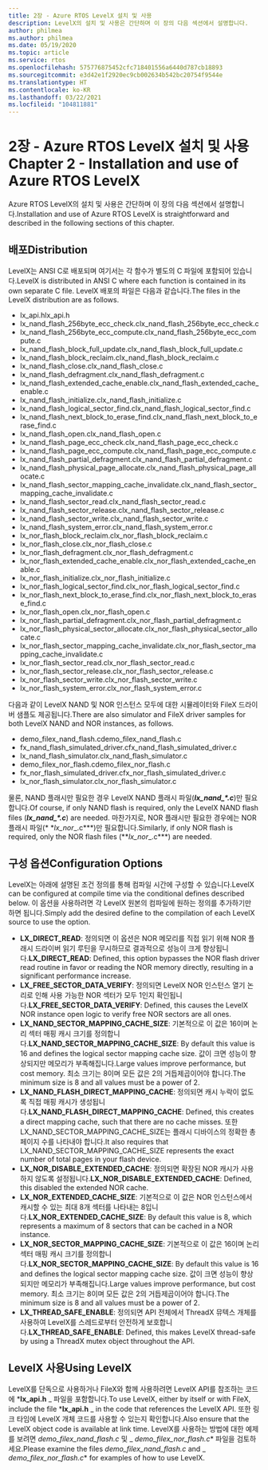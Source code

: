 ```yaml
---
title: 2장 - Azure RTOS LevelX 설치 및 사용
description: LevelX의 설치 및 사용은 간단하며 이 장의 다음 섹션에서 설명합니다.
author: philmea
ms.author: philmea
ms.date: 05/19/2020
ms.topic: article
ms.service: rtos
ms.openlocfilehash: 575776875452cfc718401556a6440d787cb18893
ms.sourcegitcommit: e3d42e1f2920ec9cb002634b542bc20754f9544e
ms.translationtype: HT
ms.contentlocale: ko-KR
ms.lasthandoff: 03/22/2021
ms.locfileid: "104811881"
---
```

# <a name="chapter-2---installation-and-use-of-azure-rtos-levelx"></a><span data-ttu-id="07b51-103">2장 - Azure RTOS LevelX 설치 및 사용</span><span class="sxs-lookup"><span data-stu-id="07b51-103">Chapter 2 - Installation and use of Azure RTOS LevelX</span></span>

<span data-ttu-id="07b51-104">Azure RTOS LevelX의 설치 및 사용은 간단하며 이 장의 다음 섹션에서 설명합니다.</span><span class="sxs-lookup"><span data-stu-id="07b51-104">Installation and use of Azure RTOS LevelX is straightforward and described in the following sections of this chapter.</span></span>

## <a name="distribution"></a><span data-ttu-id="07b51-105">배포</span><span class="sxs-lookup"><span data-stu-id="07b51-105">Distribution</span></span>

<span data-ttu-id="07b51-106">LevelX는 ANSI C로 배포되며 여기서는 각 함수가 별도의 C 파일에 포함되어 있습니다.</span><span class="sxs-lookup"><span data-stu-id="07b51-106">LevelX is distributed in ANSI C where each function is contained in its own separate C file.</span></span> <span data-ttu-id="07b51-107">LevelX 배포의 파일은 다음과 같습니다.</span><span class="sxs-lookup"><span data-stu-id="07b51-107">The files in the LevelX distribution are as follows.</span></span>
- <span data-ttu-id="07b51-108">lx_api.h</span><span class="sxs-lookup"><span data-stu-id="07b51-108">lx_api.h</span></span>
- <span data-ttu-id="07b51-109">lx_nand_flash_256byte_ecc_check.c</span><span class="sxs-lookup"><span data-stu-id="07b51-109">lx_nand_flash_256byte_ecc_check.c</span></span>
- <span data-ttu-id="07b51-110">lx_nand_flash_256byte_ecc_compute.c</span><span class="sxs-lookup"><span data-stu-id="07b51-110">lx_nand_flash_256byte_ecc_compute.c</span></span>
- <span data-ttu-id="07b51-111">lx_nand_flash_block_full_update.c</span><span class="sxs-lookup"><span data-stu-id="07b51-111">lx_nand_flash_block_full_update.c</span></span>
- <span data-ttu-id="07b51-112">lx_nand_flash_block_reclaim.c</span><span class="sxs-lookup"><span data-stu-id="07b51-112">lx_nand_flash_block_reclaim.c</span></span>
- <span data-ttu-id="07b51-113">lx_nand_flash_close.c</span><span class="sxs-lookup"><span data-stu-id="07b51-113">lx_nand_flash_close.c</span></span>
- <span data-ttu-id="07b51-114">lx_nand_flash_defragment.c</span><span class="sxs-lookup"><span data-stu-id="07b51-114">lx_nand_flash_defragment.c</span></span>  
- <span data-ttu-id="07b51-115">lx_nand_flash_extended_cache_enable.c</span><span class="sxs-lookup"><span data-stu-id="07b51-115">lx_nand_flash_extended_cache_enable.c</span></span>
- <span data-ttu-id="07b51-116">lx_nand_flash_initialize.c</span><span class="sxs-lookup"><span data-stu-id="07b51-116">lx_nand_flash_initialize.c</span></span>
- <span data-ttu-id="07b51-117">lx_nand_flash_logical_sector_find.c</span><span class="sxs-lookup"><span data-stu-id="07b51-117">lx_nand_flash_logical_sector_find.c</span></span>
- <span data-ttu-id="07b51-118">lx_nand_flash_next_block_to_erase_find.c</span><span class="sxs-lookup"><span data-stu-id="07b51-118">lx_nand_flash_next_block_to_erase_find.c</span></span>
- <span data-ttu-id="07b51-119">lx_nand_flash_open.c</span><span class="sxs-lookup"><span data-stu-id="07b51-119">lx_nand_flash_open.c</span></span>
- <span data-ttu-id="07b51-120">lx_nand_flash_page_ecc_check.c</span><span class="sxs-lookup"><span data-stu-id="07b51-120">lx_nand_flash_page_ecc_check.c</span></span>
- <span data-ttu-id="07b51-121">lx_nand_flash_page_ecc_compute.c</span><span class="sxs-lookup"><span data-stu-id="07b51-121">lx_nand_flash_page_ecc_compute.c</span></span>  
- <span data-ttu-id="07b51-122">lx_nand_flash_partial_defragment.c</span><span class="sxs-lookup"><span data-stu-id="07b51-122">lx_nand_flash_partial_defragment.c</span></span>
- <span data-ttu-id="07b51-123">lx_nand_flash_physical_page_allocate.c</span><span class="sxs-lookup"><span data-stu-id="07b51-123">lx_nand_flash_physical_page_allocate.c</span></span>
- <span data-ttu-id="07b51-124">lx_nand_flash_sector_mapping_cache_invalidate.c</span><span class="sxs-lookup"><span data-stu-id="07b51-124">lx_nand_flash_sector_mapping_cache_invalidate.c</span></span>
- <span data-ttu-id="07b51-125">lx_nand_flash_sector_read.c</span><span class="sxs-lookup"><span data-stu-id="07b51-125">lx_nand_flash_sector_read.c</span></span>
- <span data-ttu-id="07b51-126">lx_nand_flash_sector_release.c</span><span class="sxs-lookup"><span data-stu-id="07b51-126">lx_nand_flash_sector_release.c</span></span>
- <span data-ttu-id="07b51-127">lx_nand_flash_sector_write.c</span><span class="sxs-lookup"><span data-stu-id="07b51-127">lx_nand_flash_sector_write.c</span></span>
- <span data-ttu-id="07b51-128">lx_nand_flash_system_error.c</span><span class="sxs-lookup"><span data-stu-id="07b51-128">lx_nand_flash_system_error.c</span></span>
- <span data-ttu-id="07b51-129">lx_nor_flash_block_reclaim.c</span><span class="sxs-lookup"><span data-stu-id="07b51-129">lx_nor_flash_block_reclaim.c</span></span>
- <span data-ttu-id="07b51-130">lx_nor_flash_close.c</span><span class="sxs-lookup"><span data-stu-id="07b51-130">lx_nor_flash_close.c</span></span>
- <span data-ttu-id="07b51-131">lx_nor_flash_defragment.c</span><span class="sxs-lookup"><span data-stu-id="07b51-131">lx_nor_flash_defragment.c</span></span>  
- <span data-ttu-id="07b51-132">lx_nor_flash_extended_cache_enable.c</span><span class="sxs-lookup"><span data-stu-id="07b51-132">lx_nor_flash_extended_cache_enable.c</span></span>
- <span data-ttu-id="07b51-133">lx_nor_flash_initialize.c</span><span class="sxs-lookup"><span data-stu-id="07b51-133">lx_nor_flash_initialize.c</span></span>
- <span data-ttu-id="07b51-134">lx_nor_flash_logical_sector_find.c</span><span class="sxs-lookup"><span data-stu-id="07b51-134">lx_nor_flash_logical_sector_find.c</span></span>
- <span data-ttu-id="07b51-135">lx_nor_flash_next_block_to_erase_find.c</span><span class="sxs-lookup"><span data-stu-id="07b51-135">lx_nor_flash_next_block_to_erase_find.c</span></span>
- <span data-ttu-id="07b51-136">lx_nor_flash_open.c</span><span class="sxs-lookup"><span data-stu-id="07b51-136">lx_nor_flash_open.c</span></span>
- <span data-ttu-id="07b51-137">lx_nor_flash_partial_defragment.c</span><span class="sxs-lookup"><span data-stu-id="07b51-137">lx_nor_flash_partial_defragment.c</span></span>
- <span data-ttu-id="07b51-138">lx_nor_flash_physical_sector_allocate.c</span><span class="sxs-lookup"><span data-stu-id="07b51-138">lx_nor_flash_physical_sector_allocate.c</span></span>
- <span data-ttu-id="07b51-139">lx_nor_flash_sector_mapping_cache_invalidate.c</span><span class="sxs-lookup"><span data-stu-id="07b51-139">lx_nor_flash_sector_mapping_cache_invalidate.c</span></span>
- <span data-ttu-id="07b51-140">lx_nor_flash_sector_read.c</span><span class="sxs-lookup"><span data-stu-id="07b51-140">lx_nor_flash_sector_read.c</span></span>
- <span data-ttu-id="07b51-141">lx_nor_flash_sector_release.c</span><span class="sxs-lookup"><span data-stu-id="07b51-141">lx_nor_flash_sector_release.c</span></span>
- <span data-ttu-id="07b51-142">lx_nor_flash_sector_write.c</span><span class="sxs-lookup"><span data-stu-id="07b51-142">lx_nor_flash_sector_write.c</span></span>
- <span data-ttu-id="07b51-143">lx_nor_flash_system_error.c</span><span class="sxs-lookup"><span data-stu-id="07b51-143">lx_nor_flash_system_error.c</span></span>

<span data-ttu-id="07b51-144">다음과 같이 LevelX NAND 및 NOR 인스턴스 모두에 대한 시뮬레이터와 FileX 드라이버 샘플도 제공됩니다.</span><span class="sxs-lookup"><span data-stu-id="07b51-144">There are also simulator and FileX driver samples for both LevelX NAND and NOR instances, as follows.</span></span>

- <span data-ttu-id="07b51-145">demo_filex_nand_flash.c</span><span class="sxs-lookup"><span data-stu-id="07b51-145">demo_filex_nand_flash.c</span></span>  
- <span data-ttu-id="07b51-146">fx_nand_flash_simulated_driver.c</span><span class="sxs-lookup"><span data-stu-id="07b51-146">fx_nand_flash_simulated_driver.c</span></span>
- <span data-ttu-id="07b51-147">lx_nand_flash_simulator.c</span><span class="sxs-lookup"><span data-stu-id="07b51-147">lx_nand_flash_simulator.c</span></span>
- <span data-ttu-id="07b51-148">demo_filex_nor_flash.c</span><span class="sxs-lookup"><span data-stu-id="07b51-148">demo_filex_nor_flash.c</span></span>  
- <span data-ttu-id="07b51-149">fx_nor_flash_simulated_driver.c</span><span class="sxs-lookup"><span data-stu-id="07b51-149">fx_nor_flash_simulated_driver.c</span></span>
- <span data-ttu-id="07b51-150">lx_nor_flash_simulator.c</span><span class="sxs-lookup"><span data-stu-id="07b51-150">lx_nor_flash_simulator.c</span></span>

<span data-ttu-id="07b51-151">물론, NAND 플래시만 필요한 경우 LevelX NAND 플래시 파일(***lx_nand_\*.c***)만 필요합니다.</span><span class="sxs-lookup"><span data-stu-id="07b51-151">Of course, if only NAND flash is required, only the LevelX NAND flash files (***lx_nand_\*.c***) are needed.</span></span> <span data-ttu-id="07b51-152">마찬가지로, NOR 플래시만 필요한 경우에는 NOR 플래시 파일(\* \*_lx_nor_\_.c\*\*\*)만 필요합니다.</span><span class="sxs-lookup"><span data-stu-id="07b51-152">Similarly, if only NOR flash is required, only the NOR flash files (\*\*_lx_nor_\_.c\*\*\*) are needed.</span></span>

## <a name="configuration-options"></a><span data-ttu-id="07b51-153">구성 옵션</span><span class="sxs-lookup"><span data-stu-id="07b51-153">Configuration Options</span></span>

<span data-ttu-id="07b51-154">LevelX는 아래에 설명된 조건 정의를 통해 컴파일 시간에 구성할 수 있습니다.</span><span class="sxs-lookup"><span data-stu-id="07b51-154">LevelX can be configured at compile time via the conditional defines described below.</span></span> <span data-ttu-id="07b51-155">이 옵션을 사용하려면 각 LevelX 원본의 컴파일에 원하는 정의를 추가하기만 하면 됩니다.</span><span class="sxs-lookup"><span data-stu-id="07b51-155">Simply add the desired define to the compilation of each LevelX source to use the option.</span></span>

- <span data-ttu-id="07b51-156">**LX_DIRECT_READ**: 정의되면 이 옵션은 NOR 메모리를 직접 읽기 위해 NOR 플래시 드라이버 읽기 루틴을 무시하므로 결과적으로 성능이 크게 향상됩니다.</span><span class="sxs-lookup"><span data-stu-id="07b51-156">**LX_DIRECT_READ**:  Defined, this option bypasses the NOR flash driver read routine in favor or reading the NOR memory directly, resulting in a significant performance increase.</span></span>
- <span data-ttu-id="07b51-157">**LX_FREE_SECTOR_DATA_VERIFY**: 정의되면 LevelX NOR 인스턴스 열기 논리로 인해 사용 가능한 NOR 섹터가 모두 1인지 확인됩니다.</span><span class="sxs-lookup"><span data-stu-id="07b51-157">**LX_FREE_SECTOR_DATA_VERIFY**: Defined, this causes the LevelX NOR instance open logic to verify free NOR sectors are all ones.</span></span>
- <span data-ttu-id="07b51-158">**LX_NAND_SECTOR_MAPPING_CACHE_SIZE**: 기본적으로 이 값은 16이며 논리 섹터 매핑 캐시 크기를 정의합니다.</span><span class="sxs-lookup"><span data-stu-id="07b51-158">**LX_NAND_SECTOR_MAPPING_CACHE_SIZE**:  By default this value is 16 and defines the logical sector mapping cache size.</span></span> <span data-ttu-id="07b51-159">값이 크면 성능이 향상되지만 메모리가 부족해집니다.</span><span class="sxs-lookup"><span data-stu-id="07b51-159">Large values improve performance, but cost memory.</span></span> <span data-ttu-id="07b51-160">최소 크기는 8이며 모든 값은 2의 거듭제곱이어야 합니다.</span><span class="sxs-lookup"><span data-stu-id="07b51-160">The minimum size is 8 and all values must be a power of 2.</span></span>
- <span data-ttu-id="07b51-161">**LX_NAND_FLASH_DIRECT_MAPPING_CACHE**: 정의되면 캐시 누락이 없도록 직접 매핑 캐시가 생성됩니다.</span><span class="sxs-lookup"><span data-stu-id="07b51-161">**LX_NAND_FLASH_DIRECT_MAPPING_CACHE**: Defined, this creates a direct mapping cache, such that there are no cache misses.</span></span> <span data-ttu-id="07b51-162">또한 LX_NAND_SECTOR_MAPPING_CACHE_SIZE는 플래시 디바이스의 정확한 총 페이지 수를 나타내야 합니다.</span><span class="sxs-lookup"><span data-stu-id="07b51-162">It also requires that LX_NAND_SECTOR_MAPPING_CACHE_SIZE represents the exact number of total pages in your flash device.</span></span>
- <span data-ttu-id="07b51-163">**LX_NOR_DISABLE_EXTENDED_CACHE**: 정의되면 확장된 NOR 캐시가 사용하지 않도록 설정됩니다.</span><span class="sxs-lookup"><span data-stu-id="07b51-163">**LX_NOR_DISABLE_EXTENDED_CACHE**: Defined, this disabled the extended NOR cache.</span></span>
- <span data-ttu-id="07b51-164">**LX_NOR_EXTENDED_CACHE_SIZE**: 기본적으로 이 값은 NOR 인스턴스에서 캐시할 수 있는 최대 8개 섹터를 나타내는 8입니다.</span><span class="sxs-lookup"><span data-stu-id="07b51-164">**LX_NOR_EXTENDED_CACHE_SIZE**: By default this value is 8, which represents a maximum of 8 sectors that can be cached in a NOR instance.</span></span>
- <span data-ttu-id="07b51-165">**LX_NOR_SECTOR_MAPPING_CACHE_SIZE**: 기본적으로 이 값은 16이며 논리 섹터 매핑 캐시 크기를 정의합니다.</span><span class="sxs-lookup"><span data-stu-id="07b51-165">**LX_NOR_SECTOR_MAPPING_CACHE_SIZE**: By default this value is 16 and defines the logical sector mapping cache size.</span></span> <span data-ttu-id="07b51-166">값이 크면 성능이 향상되지만 메모리가 부족해집니다.</span><span class="sxs-lookup"><span data-stu-id="07b51-166">Large values improve performance, but cost memory.</span></span> <span data-ttu-id="07b51-167">최소 크기는 8이며 모든 값은 2의 거듭제곱이어야 합니다.</span><span class="sxs-lookup"><span data-stu-id="07b51-167">The minimum size is 8 and all values must be a power of 2.</span></span>
- <span data-ttu-id="07b51-168">**LX_THREAD_SAFE_ENABLE**: 정의되면 API 전체에서 ThreadX 뮤텍스 개체를 사용하여 LevelX를 스레드로부터 안전하게 보호합니다.</span><span class="sxs-lookup"><span data-stu-id="07b51-168">**LX_THREAD_SAFE_ENABLE**: Defined, this makes LevelX thread-safe by using a ThreadX mutex object throughout the API.</span></span>

## <a name="using-levelx"></a><span data-ttu-id="07b51-169">LevelX 사용</span><span class="sxs-lookup"><span data-stu-id="07b51-169">Using LevelX</span></span>

<span data-ttu-id="07b51-170">LevelX를 단독으로 사용하거나 FileX와 함께 사용하려면 LevelX API를 참조하는 코드에 \***lx_api.h** _ 파일을 포함합니다.</span><span class="sxs-lookup"><span data-stu-id="07b51-170">To use LevelX, either by itself or with FileX, include the file \***lx_api.h** _ in the code that references the LevelX API.</span></span> <span data-ttu-id="07b51-171">또한 링크 타임에 LevelX 개체 코드를 사용할 수 있는지 확인합니다.</span><span class="sxs-lookup"><span data-stu-id="07b51-171">Also ensure that the LevelX object code is available at link time.</span></span> <span data-ttu-id="07b51-172">LevelX를 사용하는 방법에 대한 예제를 보려면 _*_demo_filex_nand_flash.c_*_ 및 _ *_demo_filex_nor_flash.c_*\* 파일을 검토하세요.</span><span class="sxs-lookup"><span data-stu-id="07b51-172">Please examine the files _*_demo_filex_nand_flash.c_*_ and _ *_demo_filex_nor_flash.c_*\* for examples of how to use LevelX.</span></span>
